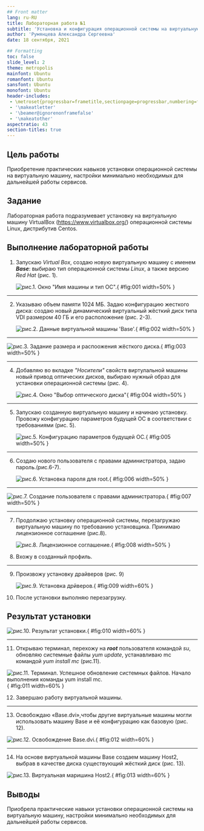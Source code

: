 ```yaml
---
## Front matter
lang: ru-RU
title: Лабораторная работа №1
subtitle: 'Установка и конфигурация операционной системы на виртуальную машину'
author: 'Румянцева Александра Сергеевна'
date: 18 сентября, 2021

## Formatting
toc: false
slide_level: 2
theme: metropolis
mainfont: Ubuntu
romanfont: Ubuntu
sansfont: Ubuntu
monofont: Ubuntu
header-includes: 
 - \metroset{progressbar=frametitle,sectionpage=progressbar,numbering=fraction}
 - '\makeatletter'
 - '\beamer@ignorenonframefalse'
 - '\makeatother'
aspectratio: 43
section-titles: true
---
```


## Цель работы

Приобретение практических навыков установки операционной системы на виртуальную машину, настройки минимально необходимых для дальнейшей работы сервисов.

## Задание

Лабораторная работа подразумевает установку на виртуальную машину VirtualBox (https://www.virtualbox.org/) операционной системы Linux, дистрибутив Centos.

## Выполнение лабораторной работы

1. Запускаю _Virtual Box_, создаю новую виртуальную машину с именем **_Base_**: выбираю тип операционной системы _Linux_, а также версию _Red Hat_ (рис. 1).

   ![рис.1.  Окно "Имя машины и тип ОС".](images/1.jpg){ #fig:001 width=50% }

---

2. Указываю объем памяти 1024 МБ. Задаю конфигурацию жесткого диска: создаю новый динамический виртуальный жёсткий диск типа VDI размером 40 ГБ и его расположение (рис. 2-3).

   ![рис.2. Данные виртуальной машины 'Base'.](images/2.jpg){ #fig:002 width=50% }

---

   ![рис.3. Задание размера и распоожения жёсткого диска.](images/3.jpg){ #fig:003 width=50% }

---

4. Добавляю во вкладке _"Носители"_ свойств виртулальной машины новый привод оптических дисков, выбираю нужный образ для установки операционной системы (рис. 4).

   ![рис.4. Окно "Выбор оптического диска"](images/4.jpg){ #fig:004 width=50% }

---

5. Запускаю созданную виртуальную машину и начинаю установку. Провожу конфигурацию параметров будущей ОС в соответствии с требованиями (рис. 5).

   ![рис.5. Конфигурацию параметров будущей ОС.](images/5.jpg){ #fig:005 width=50% }

---

6. Создаю нового пользователя с правами администратора, задаю пароль.(рис.6-7).

   ![рис.6. Установка пароля для root.](images/6.jpg){ #fig:006 width=50% }

---

   ![рис.7. Создание пользователя с правами администратора.](images/7.jpg){ #fig:007 width=50% }

---

7. Продолжаю установку операционной системы, перезагружаю виртуальную машину по требованию установщика. Принимаю лицензионное соглашение (рис.8).

   ![рис.8. Лицензионное соглашение.](images/8.jpg){ #fig:008 width=50% }

8. Вхожу в созданный профиль.

---

9. Произвожу установку драйверов (рис. 9)

   ![рис.9. Установка дрйверов.](images/9.jpg){ #fig:009 width=60% }

10. После установки выполняю перезагрузку.

## Результат установки

   ![рис.10. Результат установки.](images/10.jpg){ #fig:010 width=60% }

---

11. Открываю терминал, перехожу на **_root_** пользователя командой _su_, обновляю системные файлы _yum update_, устанавливаю mc командой _yum install mc_ (рис.11).

   ![рис.11. Терминал. Успешное обновление системных файлов. Начало выполнения команды yum install mc.](images/11.jpg){ #fig:011 width=60% }

12. Завершаю работу виртуальной машины.

---

13. Освобождаю «Base.dvi»,чтобы другие виртуальные машины могли использовать машину Base и её конфигурацию как базовую (рис. 12).

   ![рис.12. Освобождение Base.dvi.](images/12.jpg){ #fig:012 width=60% }

---

14. На основе виртуальной машины Base создаем машину Host2, выбрав в качестве диска существующий жёсткий диск (рис. 13).

   ![рис.13. Виртуальная маришина Host2.](images/13.jpg){ #fig:013 width=60% }



## Выводы

Приобрела практические навыки установки операционной системы на виртуальную машину, настройки минимально необходимых для дальнейшей работы сервисов.

